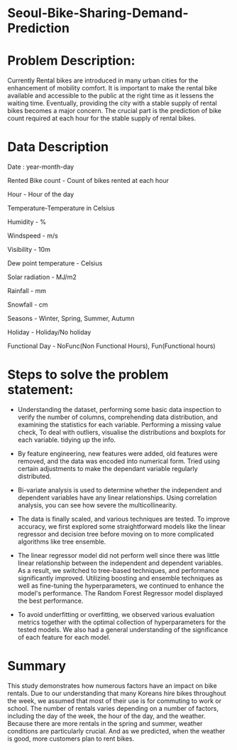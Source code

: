 # Seoul-Bike-Sharing-Demand-Prediction

# Problem Description:
Currently Rental bikes are introduced in many urban cities for the enhancement of mobility comfort. It is important to make the rental bike available and accessible to the public at the right time as it lessens the waiting time. Eventually, providing the city with a stable supply of rental bikes becomes a major concern. The crucial part is the prediction of bike count required at each hour for the stable supply of rental bikes.

# Data Description

Date : year-month-day

Rented Bike count - Count of bikes rented at each hour

Hour - Hour of the day

Temperature-Temperature in Celsius

Humidity - %

Windspeed - m/s

Visibility - 10m

Dew point temperature - Celsius

Solar radiation - MJ/m2

Rainfall - mm

Snowfall - cm

Seasons - Winter, Spring, Summer, Autumn

Holiday - Holiday/No holiday

Functional Day - NoFunc(Non Functional Hours), Fun(Functional hours)

# Steps to solve the problem statement:

* Understanding the dataset, performing some basic data inspection to verify the number of columns, comprehending data distribution, and examining the statistics for each variable. Performing a missing value check, To deal with outliers, visualise the distributions and boxplots for each variable. tidying up the info.

* By feature engineering, new features were added, old features were removed, and the data was encoded into numerical form. Tried using certain adjustments to make the dependant variable regularly distributed.

* Bi-variate analysis is used to determine whether the independent and dependent variables have any linear relationships. Using correlation analysis, you can see how severe the multicollinearity.

* The data is finally scaled, and various techniques are tested. To improve accuracy, we first explored some straightforward models like the linear regressor and decision tree before moving on to more complicated algorithms like tree ensemble.

* The linear regressor model did not perform well since there was little linear relationship between the independent and dependent variables. As a result, we switched to tree-based techniques, and performance significantly improved. Utilizing boosting and ensemble techniques as well as fine-tuning the hyperparameters, we continued to enhance the model's performance. The Random Forest Regressor model displayed the best performance.

* To avoid underfitting or overfitting, we observed various evaluation metrics together with the optimal collection of hyperparameters for the tested models. We also had a general understanding of the significance of each feature for each model.

# Summary

This study demonstrates how numerous factors have an impact on bike rentals. Due to our understanding that many Koreans hire bikes throughout the week, we assumed that most of their use is for commuting to work or school. The number of rentals varies depending on a number of factors, including the day of the week, the hour of the day, and the weather. Because there are more rentals in the spring and summer, weather conditions are particularly crucial. And as we predicted, when the weather is good, more customers plan to rent bikes.
